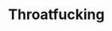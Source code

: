 ---
title: Throatfucking
crosslinks:
- livven
- ThriftStoreHauls
- Pain
- SheLikesItRough
- gag_spit
- Vintage_NSFW_GIFS
- WhiteAndThick
---